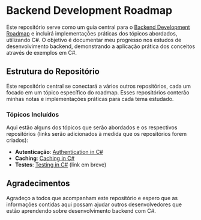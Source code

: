 # Backend Development Roadmap

Este repositório serve como um guia central para o [Backend Development Roadmap](https://roadmap.sh/backend) e incluirá implementações práticas dos tópicos abordados, utilizando C#. O objetivo é documentar meu progresso nos estudos de desenvolvimento backend, demonstrando a aplicação prática dos conceitos através de exemplos em C#.

## Estrutura do Repositório

Este repositório central se conectará a vários outros repositórios, cada um focado em um tópico específico do roadmap. Esses repositórios conterão minhas notas e implementações práticas para cada tema estudado.

### Tópicos Incluídos

Aqui estão alguns dos tópicos que serão abordados e os respectivos repositórios (links serão adicionados à medida que os repositórios forem criados):

- **Autenticação**: [Authentication in C#](https://github.com/GuilhermeGonSoares/Authentication-Jwt)
- **Caching**: [Caching in C#](https://github.com/GuilhermeGonSoares/Caching)
- **Testes**: [Testing in C#](#) (link em breve)

## Agradecimentos

Agradeço a todos que acompanham este repositório e espero que as informações contidas aqui possam ajudar outros desenvolvedores que estão aprendendo sobre desenvolvimento backend com C#.
